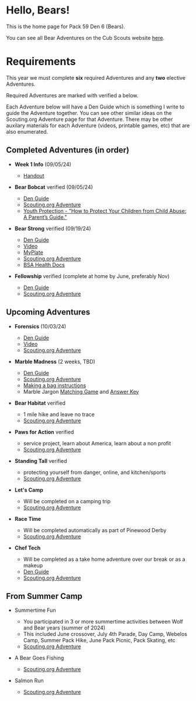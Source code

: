 # Hello, Bears!

This is the home page for Pack 59 Den 6 (Bears).

You can see all Bear Adventures on the Cub Scouts website [here](https://www.scouting.org/programs/cub-scouts/adventures/bear/).

# Requirements
This year we must complete **six** required Adventures and any **two** elective Adventures.

Required Adventures are marked with <span class="material-symbols-outlined">verified</span> a below.

Each Adventure below will have a Den Guide which is something I write to guide the Adventure together. You can see other similar ideas on the Scouting.org Adventure page for that Adventure. There may be other auxilary materials for each Adventure (videos, printable games, etc) that are also enumerated.  

## Completed Adventures (in order)
* **Week 1 Info** (09/05/24)
    * [Handout](https://1drv.ms/w/s!Amnwl-PZ2kHpktEhD2xd0Tvm6H30Wg?e=ze2ajC)

* **Bear Bobcat** <span class="material-symbols-outlined">verified</span> (09/05/24)
    * [Den Guide](https://1drv.ms/w/s!Amnwl-PZ2kHpktEbmigFS4uUfMyBVg)
    * [Scouting.org Adventure](https://www.scouting.org/cub-scout-adventures/bobcat-bear/)
    * [Youth Protection - "How to Protect Your Children from Child Abuse: A Parent’s Guide."](https://filestore.scouting.org/filestore/pdf/100-014_WEB.pdf)

* **Bear Strong** <span class="material-symbols-outlined">verified</span> (09/19/24)
    * [Den Guide](https://1drv.ms/w/s!Amnwl-PZ2kHpktVNgAl12Mx7ZFhgGQ)
    * [Video](https://youtu.be/02E1468SdHg?feature=shared)
    * [MyPlate](https://www.myplate.gov/)
    * [Scouting.org Adventure](https://www.scouting.org/cub-scout-adventures/bear-strong/)
    * [BSA Health Docs](https://www.scouting.org/health-and-safety/ahmr/ )

* **Fellowship** <span class="material-symbols-outlined">verified</span> (complete at home by June, preferably Nov)
    * [Den Guide](https://1drv.ms/w/s!Amnwl-PZ2kHpktEei3lC38Odbcq8Jg?e=nlgIaD) 
    * [Scouting.org Adventure](https://www.scouting.org/cub-scout-adventures/fellowship/)

## Upcoming Adventures
* **Forensics** (10/03/24)
    * [Den Guide](https://1drv.ms/w/s!Amnwl-PZ2kHpktVKaZtuJweV20bM2A?e=sbfghC)
    * [Video](https://1drv.ms/v/s!Amnwl-PZ2kHpktVMS0FHLMqMIzfx3Q)
    * [Scouting.org Adventure](https://www.scouting.org/cub-scout-adventures/forensics/)

* **Marble Madness** (2 weeks, TBD)
    * [Den Guide](https://1drv.ms/w/s!Amnwl-PZ2kHpktZYmVIZumfQ-PgtRQ?e=XvhYKc)
    * [Scouting.org Adventure](https://www.scouting.org/cub-scout-adventures/marble-madness/)
    * [Making a bag instructions](https://filestore.scouting.org/filestore/cubscouts/adventure-resources/bear/Bear%20Marble%20Madness%201%20No%20Sew%20Marble%20Bag.pdf)
    * Marble Jargon [Matching Game](https://filestore.scouting.org/filestore/cubscouts/adventure-resources/bear/Bear%20Marble%20Madness%201%20No%20Sew%20Marble%20Bag.pdf) and [Answer Key](https://filestore.scouting.org/filestore/cubscouts/adventure-resources/bear/Bear%20Marble%20Madness%202%20Marble%20Jargon%20Key.pdf)

* **Bear Habitat** <span class="material-symbols-outlined">verified</span>
    * 1 mile hike and leave no trace
    * [Scouting.org Adventure](https://www.scouting.org/cub-scout-adventures/bear-habitat/)

* **Paws for Action** <span class="material-symbols-outlined">verified</span>
    * service project, learn about America, learn about a non profit
    * [Scouting.org Adventure](https://www.scouting.org/cub-scout-adventures/paws-for-action/)

* **Standing Tall** <span class="material-symbols-outlined">verified</span>
    * protecting yourself from danger, online, and kitchen/sports
    * [Scouting.org Adventure](https://www.scouting.org/cub-scout-adventures/standing-tall/)

* **Let's Camp**
    * Will be completed on a camping trip
    * [Scouting.org Adventure](https://www.scouting.org/cub-scout-adventures/lets-camp-bear/)

* **Race Time**
    * Will be completed automatically as part of Pinewood Derby
    * [Scouting.org Adventure](https://www.scouting.org/cub-scout-adventures/race-time-bear/)

* **Chef Tech**
    * Will be completed as a take home adventure over our break or as a makeup 
    * [Den Guide](https://1drv.ms/w/s!Amnwl-PZ2kHpktEkORHCg-kCWCSFqg?e=C7wcml)
    * [Scouting.org Adventure](https://www.scouting.org/cub-scout-adventures/chef-tech/)

## From Summer Camp
* Summertime Fun 
    * You participated in 3 or more summertime activities between Wolf and Bear years (summer of 2024)
    * This included June crossover, July 4th Parade, Day Camp, Webelos Camp, Summer Pack Hike, June Pack Picnic, Pack Skating, etc
    * [Scouting.org Adventure](https://www.scouting.org/cub-scout-adventures/summertime-fun-bear/)

* A Bear Goes Fishing
    * [Scouting.org Adventure](https://www.scouting.org/cub-scout-adventures/a-bear-goes-fishing/)

* Salmon Run
    * [Scouting.org Adventure](https://www.scouting.org/cub-scout-adventures/salmon-run/)
